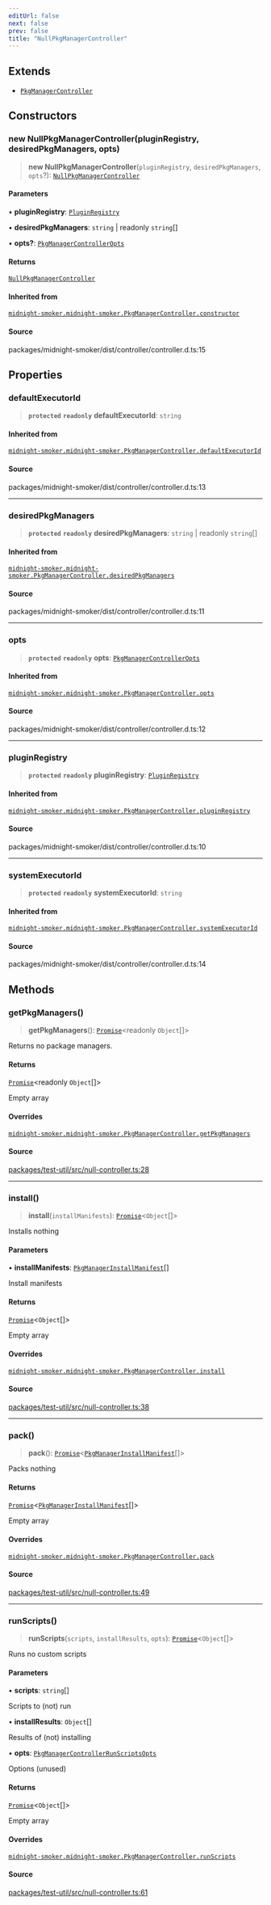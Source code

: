 ```yaml
---
editUrl: false
next: false
prev: false
title: "NullPkgManagerController"
---
```


## Extends

- [`PkgManagerController`](/api/midnight-smoker/midnight-smoker/classes/pkgmanagercontroller/)

## Constructors

### new NullPkgManagerController(pluginRegistry, desiredPkgManagers, opts)

> **new NullPkgManagerController**(`pluginRegistry`, `desiredPkgManagers`, `opts`?): [`NullPkgManagerController`](/api/midnight-smoker/test-util/null-controller/classes/nullpkgmanagercontroller/)

#### Parameters

• **pluginRegistry**: [`PluginRegistry`](/api/midnight-smoker/midnight-smoker/classes/pluginregistry/)

• **desiredPkgManagers**: `string` \| readonly `string`[]

• **opts?**: [`PkgManagerControllerOpts`](/api/midnight-smoker/midnight-smoker/interfaces/pkgmanagercontrolleropts/)

#### Returns

[`NullPkgManagerController`](/api/midnight-smoker/test-util/null-controller/classes/nullpkgmanagercontroller/)

#### Inherited from

[`midnight-smoker.midnight-smoker.PkgManagerController.constructor`](/api/midnight-smoker/midnight-smoker/classes/pkgmanagercontroller/#constructors)

#### Source

packages/midnight-smoker/dist/controller/controller.d.ts:15

## Properties

### defaultExecutorId

> **`protected`** **`readonly`** **defaultExecutorId**: `string`

#### Inherited from

[`midnight-smoker.midnight-smoker.PkgManagerController.defaultExecutorId`](/api/midnight-smoker/midnight-smoker/classes/pkgmanagercontroller/#defaultexecutorid)

#### Source

packages/midnight-smoker/dist/controller/controller.d.ts:13

***

### desiredPkgManagers

> **`protected`** **`readonly`** **desiredPkgManagers**: `string` \| readonly `string`[]

#### Inherited from

[`midnight-smoker.midnight-smoker.PkgManagerController.desiredPkgManagers`](/api/midnight-smoker/midnight-smoker/classes/pkgmanagercontroller/#desiredpkgmanagers)

#### Source

packages/midnight-smoker/dist/controller/controller.d.ts:11

***

### opts

> **`protected`** **`readonly`** **opts**: [`PkgManagerControllerOpts`](/api/midnight-smoker/midnight-smoker/interfaces/pkgmanagercontrolleropts/)

#### Inherited from

[`midnight-smoker.midnight-smoker.PkgManagerController.opts`](/api/midnight-smoker/midnight-smoker/classes/pkgmanagercontroller/#opts)

#### Source

packages/midnight-smoker/dist/controller/controller.d.ts:12

***

### pluginRegistry

> **`protected`** **`readonly`** **pluginRegistry**: [`PluginRegistry`](/api/midnight-smoker/midnight-smoker/classes/pluginregistry/)

#### Inherited from

[`midnight-smoker.midnight-smoker.PkgManagerController.pluginRegistry`](/api/midnight-smoker/midnight-smoker/classes/pkgmanagercontroller/#pluginregistry)

#### Source

packages/midnight-smoker/dist/controller/controller.d.ts:10

***

### systemExecutorId

> **`protected`** **`readonly`** **systemExecutorId**: `string`

#### Inherited from

[`midnight-smoker.midnight-smoker.PkgManagerController.systemExecutorId`](/api/midnight-smoker/midnight-smoker/classes/pkgmanagercontroller/#systemexecutorid)

#### Source

packages/midnight-smoker/dist/controller/controller.d.ts:14

## Methods

### getPkgManagers()

> **getPkgManagers**(): [`Promise`]( https://developer.mozilla.org/docs/Web/JavaScript/Reference/Global_Objects/Promise )\<readonly `Object`[]\>

Returns no package managers.

#### Returns

[`Promise`]( https://developer.mozilla.org/docs/Web/JavaScript/Reference/Global_Objects/Promise )\<readonly `Object`[]\>

Empty array

#### Overrides

[`midnight-smoker.midnight-smoker.PkgManagerController.getPkgManagers`](/api/midnight-smoker/midnight-smoker/classes/pkgmanagercontroller/#abstract-getpkgmanagers)

#### Source

[packages/test-util/src/null-controller.ts:28](https://github.com/boneskull/midnight-smoker/blob/417858b/packages/test-util/src/null-controller.ts#L28)

***

### install()

> **install**(`installManifests`): [`Promise`]( https://developer.mozilla.org/docs/Web/JavaScript/Reference/Global_Objects/Promise )\<`Object`[]\>

Installs nothing

#### Parameters

• **installManifests**: [`PkgManagerInstallManifest`](/api/midnight-smoker/midnight-smoker/interfaces/pkgmanagerinstallmanifest/)[]

Install manifests

#### Returns

[`Promise`]( https://developer.mozilla.org/docs/Web/JavaScript/Reference/Global_Objects/Promise )\<`Object`[]\>

Empty array

#### Overrides

[`midnight-smoker.midnight-smoker.PkgManagerController.install`](/api/midnight-smoker/midnight-smoker/classes/pkgmanagercontroller/#abstract-install)

#### Source

[packages/test-util/src/null-controller.ts:38](https://github.com/boneskull/midnight-smoker/blob/417858b/packages/test-util/src/null-controller.ts#L38)

***

### pack()

> **pack**(): [`Promise`]( https://developer.mozilla.org/docs/Web/JavaScript/Reference/Global_Objects/Promise )\<[`PkgManagerInstallManifest`](/api/midnight-smoker/midnight-smoker/interfaces/pkgmanagerinstallmanifest/)[]\>

Packs nothing

#### Returns

[`Promise`]( https://developer.mozilla.org/docs/Web/JavaScript/Reference/Global_Objects/Promise )\<[`PkgManagerInstallManifest`](/api/midnight-smoker/midnight-smoker/interfaces/pkgmanagerinstallmanifest/)[]\>

Empty array

#### Overrides

[`midnight-smoker.midnight-smoker.PkgManagerController.pack`](/api/midnight-smoker/midnight-smoker/classes/pkgmanagercontroller/#abstract-pack)

#### Source

[packages/test-util/src/null-controller.ts:49](https://github.com/boneskull/midnight-smoker/blob/417858b/packages/test-util/src/null-controller.ts#L49)

***

### runScripts()

> **runScripts**(`scripts`, `installResults`, `opts`): [`Promise`]( https://developer.mozilla.org/docs/Web/JavaScript/Reference/Global_Objects/Promise )\<`Object`[]\>

Runs no custom scripts

#### Parameters

• **scripts**: `string`[]

Scripts to (not) run

• **installResults**: `Object`[]

Results of (not) installing

• **opts**: [`PkgManagerControllerRunScriptsOpts`](/api/midnight-smoker/midnight-smoker/interfaces/pkgmanagercontrollerrunscriptsopts/)

Options (unused)

#### Returns

[`Promise`]( https://developer.mozilla.org/docs/Web/JavaScript/Reference/Global_Objects/Promise )\<`Object`[]\>

Empty array

#### Overrides

[`midnight-smoker.midnight-smoker.PkgManagerController.runScripts`](/api/midnight-smoker/midnight-smoker/classes/pkgmanagercontroller/#abstract-runscripts)

#### Source

[packages/test-util/src/null-controller.ts:61](https://github.com/boneskull/midnight-smoker/blob/417858b/packages/test-util/src/null-controller.ts#L61)
